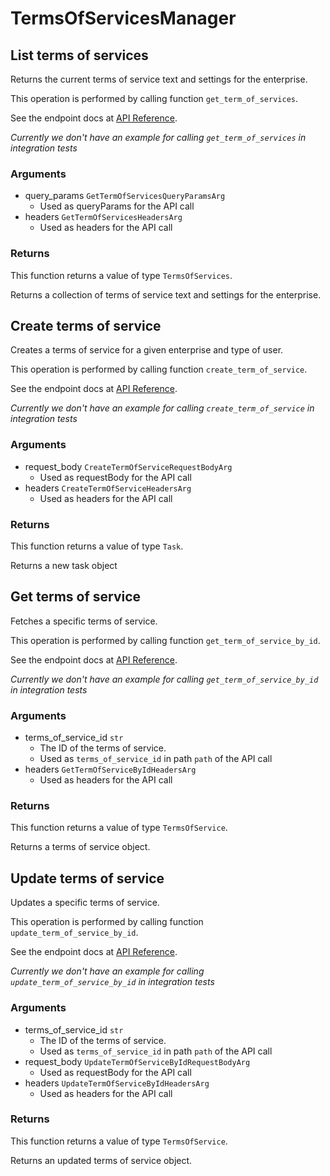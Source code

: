 # TermsOfServicesManager

## List terms of services

Returns the current terms of service text and settings
for the enterprise.

This operation is performed by calling function `get_term_of_services`.

See the endpoint docs at
[API Reference](https://developer.box.com/reference/get-terms-of-services/).

*Currently we don't have an example for calling `get_term_of_services` in integration tests*

### Arguments

- query_params `GetTermOfServicesQueryParamsArg`
  - Used as queryParams for the API call
- headers `GetTermOfServicesHeadersArg`
  - Used as headers for the API call


### Returns

This function returns a value of type `TermsOfServices`.

Returns a collection of terms of service text and settings for the
enterprise.


## Create terms of service

Creates a terms of service for a given enterprise
and type of user.

This operation is performed by calling function `create_term_of_service`.

See the endpoint docs at
[API Reference](https://developer.box.com/reference/post-terms-of-services/).

*Currently we don't have an example for calling `create_term_of_service` in integration tests*

### Arguments

- request_body `CreateTermOfServiceRequestBodyArg`
  - Used as requestBody for the API call
- headers `CreateTermOfServiceHeadersArg`
  - Used as headers for the API call


### Returns

This function returns a value of type `Task`.

Returns a new task object


## Get terms of service

Fetches a specific terms of service.

This operation is performed by calling function `get_term_of_service_by_id`.

See the endpoint docs at
[API Reference](https://developer.box.com/reference/get-terms-of-services-id/).

*Currently we don't have an example for calling `get_term_of_service_by_id` in integration tests*

### Arguments

- terms_of_service_id `str`
  - The ID of the terms of service.
  - Used as `terms_of_service_id` in path `path` of the API call
- headers `GetTermOfServiceByIdHeadersArg`
  - Used as headers for the API call


### Returns

This function returns a value of type `TermsOfService`.

Returns a terms of service object.


## Update terms of service

Updates a specific terms of service.

This operation is performed by calling function `update_term_of_service_by_id`.

See the endpoint docs at
[API Reference](https://developer.box.com/reference/put-terms-of-services-id/).

*Currently we don't have an example for calling `update_term_of_service_by_id` in integration tests*

### Arguments

- terms_of_service_id `str`
  - The ID of the terms of service.
  - Used as `terms_of_service_id` in path `path` of the API call
- request_body `UpdateTermOfServiceByIdRequestBodyArg`
  - Used as requestBody for the API call
- headers `UpdateTermOfServiceByIdHeadersArg`
  - Used as headers for the API call


### Returns

This function returns a value of type `TermsOfService`.

Returns an updated terms of service object.


